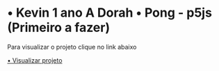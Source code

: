 # • Kevin 1 ano A Dorah • Pong - p5js (Primeiro a fazer) 

<p>Para visualizar o projeto clique no link abaixo<p>
<a href="https://editor.p5js.org/kevin.squiba/sketches/_4nVUpqVB">• Visualizar projeto</a>
